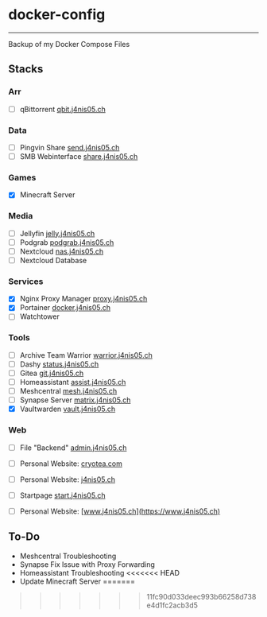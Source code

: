 # docker-config
---
Backup of my Docker Compose Files


## Stacks
### Arr
- [ ] qBittorrent          [qbit.j4nis05.ch](https://qbit.j4nis05.ch)

### Data
- [ ] Pingvin Share        [send.j4nis05.ch](https://send.j4nis05.ch)
- [ ] SMB Webinterface     [share.j4nis05.ch](https://share.j4nis05.ch)

### Games
- [X] Minecraft Server

### Media
- [ ] Jellyfin             [jelly.j4nis05.ch](https://jelly.j4nis05.ch)
- [ ] Podgrab              [podgrab.j4nis05.ch](https://podgrab.j4nis05.ch)
- [ ] Nextcloud            [nas.j4nis05.ch](https://nas.j4nis05.ch)
- [ ] Nextcloud Database

### Services
- [X] Nginx Proxy Manager  [proxy.j4nis05.ch](https://proxy.j4nis05.ch)
- [X] Portainer            [docker.j4nis05.ch](https://docker.j4nis05.ch)
- [ ] Watchtower

### Tools
- [ ] Archive Team Warrior [warrior.j4nis05.ch](https://warrior.j4nis05.ch)
- [ ] Dashy                [status.j4nis05.ch](https://status.j4nis05.ch)
- [ ] Gitea                [git.j4nis05.ch](https://git.j4nis05.ch)
- [ ] Homeassistant        [assist.j4nis05.ch](https://assist.j4nis05.ch)
- [ ] Meshcentral          [mesh.j4nis05.ch](https://mesh.j4nis05.ch)
- [ ] Synapse Server       [matrix.j4nis05.ch](https://matrix.j4nis05.ch)
- [X] Vaultwarden          [vault.j4nis05.ch](https://vault.j4nis05.ch)

### Web
- [ ] File "Backend"       [admin.j4nis05.ch](https://admin.j4nis05.ch)
- [ ] Personal Website:    [cryotea.com](http://cryotea.com)
- [ ] Personal Website:    [j4nis05.ch](https://j4nis05.ch)
- [ ] Startpage            [start.j4nis05.ch](https://start.j4nis05.ch)
- [ ] Personal Website:    [www.j4nis05.ch](https://www.j4nis05.ch)


## To-Do
* Meshcentral Troubleshooting
* Synapse Fix Issue with Proxy Forwarding 
* Homeassistant Troubleshooting
<<<<<<< HEAD
* Update Minecraft Server
=======
>>>>>>> 11fc90d033deec993b66258d738e4d1fc2acb3d5
